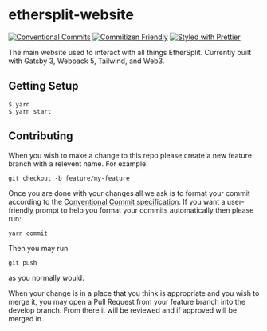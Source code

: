 # ethersplit-website

<a href="https://conventionalcommits.org"><img src="https://img.shields.io/badge/Conventional%20Commits-1.0.0-yellow.svg" alt="Conventional Commits"></a>
<a href="http://commitizen.github.io/cz-cli/"><img src="https://img.shields.io/badge/commitizen-friendly-brightgreen.svg" alt="Commitizen Friendly"></a>
<a href="https://github.com/prettier/prettier"><img src="https://img.shields.io/badge/styled_with-prettier-ff69b4.svg" alt="Styled with Prettier"></a>

The main website used to interact with all things EtherSplit. Currently built with Gatsby 3, Webpack 5, Tailwind, and Web3.

## Getting Setup

```
$ yarn
$ yarn start
```

## Contributing

When you wish to make a change to this repo please create a new feature branch with a relevent name. For example:

```
git checkout -b feature/my-feature
```

Once you are done with your changes all we ask is to format your commit according to the [Conventional Commit specification](https://conventionalcommits.org). If you want a user-friendly prompt to help you format your commits automatically then please run:

```
yarn commit
```

Then you may run

```
git push
```

as you normally would.

When your change is in a place that you think is appropriate and you wish to merge it, you may open a Pull Request from your feature branch into the develop branch. From there it will be reviewed and if approved will be merged in.
